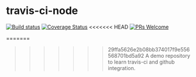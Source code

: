 # travis-ci-node

[![Build status](https://travis-ci.com/malviyanshiv/travis-ci-node.svg?branch=master)](https://travis-ci.com/github/malviyanshiv/travis-ci-node)
[![Coverage Status](https://coveralls.io/repos/github/malviyanshiv/travis-ci-node/badge.svg?branch=master)](https://coveralls.io/github/malviyanshiv/travis-ci-node?branch=master)
<<<<<<< HEAD
[![PRs Welcome](https://img.shields.io/badge/PRs-welcome-brightgreen.svg?style=flat-square)](http://makeapullrequest.com)

=======
>>>>>>> 29ffa5626e2b08bb374017f9e556568701bd5a92
A demo repository to learn travis-ci and github integration.
